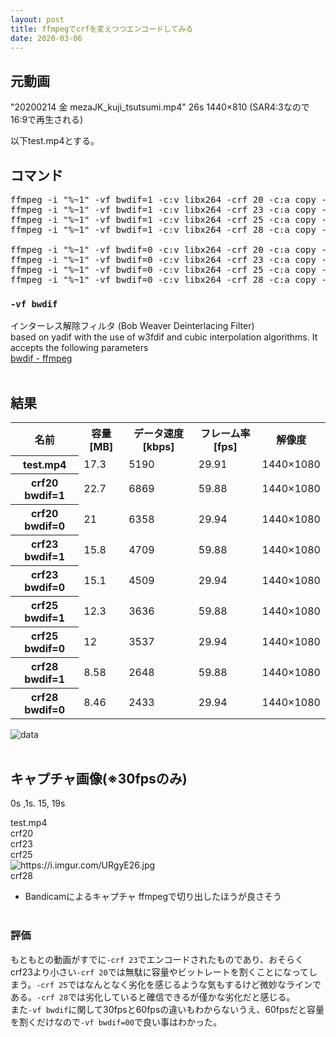 ```yaml
---
layout: post
title: ffmpegでcrfを変えつつエンコードしてみる
date: 2020-03-06
---
```


## 元動画
"20200214 金 mezaJK_kuji_tsutsumi.mp4" 26s 1440×810 (SAR4:3なので16:9で再生される)

以下test.mp4とする。



## コマンド
<pre class="prettyprint">
ffmpeg -i "%~1" -vf bwdif=1 -c:v libx264 -crf 20 -c:a copy -bsf:a aac_adtstoasc "%~dpn1-encoded-crf20.mp4"
ffmpeg -i "%~1" -vf bwdif=1 -c:v libx264 -crf 23 -c:a copy -bsf:a aac_adtstoasc "%~dpn1-encoded-crf23.mp4"
ffmpeg -i "%~1" -vf bwdif=1 -c:v libx264 -crf 25 -c:a copy -bsf:a aac_adtstoasc "%~dpn1-encoded-crf25.mp4"
ffmpeg -i "%~1" -vf bwdif=1 -c:v libx264 -crf 28 -c:a copy -bsf:a aac_adtstoasc "%~dpn1-encoded-crf28.mp4"

ffmpeg -i "%~1" -vf bwdif=0 -c:v libx264 -crf 20 -c:a copy -bsf:a aac_adtstoasc "%~dpn1-encoded-crf20-20fps.mp4"
ffmpeg -i "%~1" -vf bwdif=0 -c:v libx264 -crf 23 -c:a copy -bsf:a aac_adtstoasc "%~dpn1-encoded-crf23-30fps.mp4"
ffmpeg -i "%~1" -vf bwdif=0 -c:v libx264 -crf 25 -c:a copy -bsf:a aac_adtstoasc "%~dpn1-encoded-crf25-30fps.mp4"
ffmpeg -i "%~1" -vf bwdif=0 -c:v libx264 -crf 28 -c:a copy -bsf:a aac_adtstoasc "%~dpn1-encoded-crf28-30fps.mp4"
</pre>

### `-vf bwdif`
インターレス解除フィルタ
(Bob Weaver Deinterlacing Filter) <br>
based on yadif with the use of w3fdif and cubic interpolation algorithms. It accepts the following parameters<br>
[bwdif - ffmpeg](http://underpop.online.fr/f/ffmpeg/help/bwdif.htm.gz)<br><br>


## 結果
<table class="table table-striped">
	<tr>
		<th>名前</th>
		<th>容量[MB]</th>
		<th>データ速度[kbps]</th>
		<th>フレーム率[fps]</th>
		<th>解像度</th>
	</tr>
	<tr>
		<th>test.mp4</th>
		<td>17.3</td>
		<td>5190</td>
		<td>29.91</td>
		<td>1440×1080</td>
	</tr>
	<tr>
		<th>crf20 bwdif=1</th>
		<td>22.7</td>
		<td>6869</td>
		<td>59.88</td>
		<td>1440×1080</td>
	</tr>
	<tr>
		<th>crf20 bwdif=0</th>
		<td>21</td>
		<td>6358</td>
		<td>29.94</td>
		<td>1440×1080</td>
	</tr>
	<tr>
		<th>crf23 bwdif=1</th>
		<td>15.8</td>
		<td>4709</td>
		<td>59.88</td>
		<td>1440×1080</td>
	</tr>
	<tr>
		<th>crf23 bwdif=0</th>
		<td>15.1</td>
		<td>4509</td>
		<td>29.94</td>
		<td>1440×1080</td>
	</tr>
	<tr>
		<th>crf25 bwdif=1</th>
		<td>12.3</td>
		<td>3636</td>
		<td>59.88</td>
		<td>1440×1080</td>
	</tr>
	<tr>
		<th>crf25 bwdif=0</th>
		<td>12</td>
		<td>3537</td>
		<td>29.94</td>
		<td>1440×1080</td>
	</tr>
	<tr>
		<th>crf28 bwdif=1</th>
		<td>8.58</td>
		<td>2648</td>
		<td>59.88</td>
		<td>1440×1080</td>
	</tr>
	<tr>
		<th>crf28 bwdif=0</th>
		<td>8.46</td>
		<td>2433</td>
		<td>29.94</td>
		<td>1440×1080</td>
	</tr>
</table>

  <div class="row img-padding row-bottom">
    <div class="col-lg-4 col-sm-6"><img  class="img-fluid" src="https://i.imgur.com/pr7vM6z.png" alt="data" title="data"></div>
  </div>
  <br>

## キャプチャ画像(※30fpsのみ)
0s ,1s. 15, 19s
  <!--4枚画像-->
<div class="row img-padding">
  <div class="col-lg-4 col-sm-6"><img  class="img-fluid" src="https://i.imgur.com/3ffQ5iz.jpg" alt="" title="サンプル"></div>
  <div class="col-lg-4 col-sm-6"><img  class="img-fluid" src="https://imgur.com/A2xszGH.jpg" alt="" title=""></div>
  <div class="col-lg-4"></div>
  <div class="col-lg-4 col-sm-6"><img  class="img-fluid" src="https://imgur.com/qMOl2OB.jpg" alt="" title=""></div>
  <div class="col-lg-4 col-sm-6"><img  class="img-fluid" src="https://imgur.com/WqdJGDF.jpg" alt="" title=""></div>
  <div class="col-lg-4"></div>
</div>
test.mp4

<div class="row img-padding">
  <div class="col-lg-4 col-sm-6"><img  class="img-fluid" src="https://i.imgur.com/VsGKEED.jpg" alt="" title="サンプル"></div>
  <div class="col-lg-4 col-sm-6"><img  class="img-fluid" src="https://i.imgur.com/db52DYf.jpg" alt="" title=""></div>
  <div class="col-lg-4"></div>
  <div class="col-lg-4 col-sm-6"><img  class="img-fluid" src="https://i.imgur.com/qKzNtox.jpg" alt="" title=""></div>
  <div class="col-lg-4 col-sm-6"><img  class="img-fluid" src="https://i.imgur.com/8NrUZqz.jpg" alt="" title=""></div>
  <div class="col-lg-4"></div>
</div>
crf20

<div class="row img-padding">
  <div class="col-lg-4 col-sm-6"><img  class="img-fluid" src="https://i.imgur.com/icJuOTB.jpg" alt="" title="サンプル"></div>
  <div class="col-lg-4 col-sm-6"><img  class="img-fluid" src="https://i.imgur.com/yTt3X8D.jpg" alt="" title=""></div>
  <div class="col-lg-4"></div>
  <div class="col-lg-4 col-sm-6"><img  class="img-fluid" src="https://i.imgur.com/huNpoBE.jpg" alt="" title=""></div>
  <div class="col-lg-4 col-sm-6"><img  class="img-fluid" src="https://i.imgur.com/S2R9iAI.jpg" alt="" title=""></div>
  <div class="col-lg-4"></div>
</div>
crf23

<div class="row img-padding">
  <div class="col-lg-4 col-sm-6"><img  class="img-fluid" src="https://i.imgur.com/ZQHaJQX.jpg" alt="" title=""></div>
  <div class="col-lg-4 col-sm-6"><img  class="img-fluid" src="https://i.imgur.com/pYkriJD.jpg" alt="" title=""></div>
  <div class="col-lg-4"></div>
  <div class="col-lg-4 col-sm-6"><img  class="img-fluid" src="https://i.imgur.com/v3NN6aU.jpg" alt="" title=""></div>
  <div class="col-lg-4 col-sm-6"><img  class="img-fluid" src="https://i.imgur.com/H31Fprb.jpg" alt="" title=""></div>
  <div class="col-lg-4"></div>
</div>
crf25

<div class="row img-padding">
  <div class="col-lg-4 col-sm-6"><img  class="img-fluid" src="https://i.imgur.com/9OjSyyH.jpg" alt="" title="サンプル"></div>
  <div class="col-lg-4 col-sm-6"><img  class="img-fluid" src="https://i.imgur.com/gkQ6eL1.jpg" alt="https://i.imgur.com/URgyE26.jpg" title=""></div>
  <div class="col-lg-4"></div>
  <div class="col-lg-4 col-sm-6"><img  class="img-fluid" src="https://i.imgur.com/URgyE26.jpg" alt="" title=""></div>
  <div class="col-lg-4 col-sm-6"><img  class="img-fluid" src="https://i.imgur.com/7xLN1dE.jpg" alt="" title=""></div>
  <div class="col-lg-4"></div>
</div>
crf28

- Bandicamによるキャプチャ ffmpegで切り出したほうが良さそう
<br><br>

### 評価
もともとの動画がすでに`-crf 23`でエンコードされたものであり、おそらくcrf23より小さい`-crf 20`では無駄に容量やビットレートを割くことになってしまう。`-crf 25`ではなんとなく劣化を感じるような気もするけど微妙なラインである。`-crf 28`では劣化していると確信できるが僅かな劣化だと感じる。<br>
また`-vf bwdif`に関して30fpsと60fpsの違いもわからないうえ、60fpsだと容量を割くだけなので`-vf bwdif=00`で良い事はわかった。<br><br>